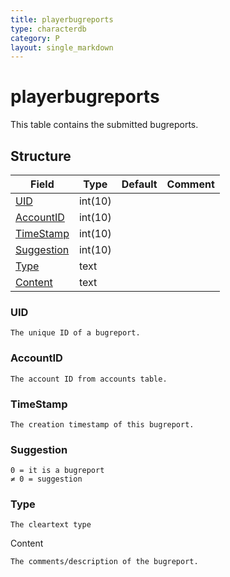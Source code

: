 ```yaml
---
title: playerbugreports
type: characterdb
category: P
layout: single_markdown
---
```


# playerbugreports
This table contains the submitted bugreports.

## Structure

Field                     | Type    | Default | Comment
------------------------- | ------- | ------- | -------
[UID](#UID)               | int(10) |         |        
[AccountID](#AccountID)   | int(10) |         |        
[TimeStamp](#TimeStamp)   | int(10) |         |        
[Suggestion](#Suggestion) | int(10) |         |        
[Type](#Type)             | text    |         |        
[Content](#Content)       | text    |         |        

### UID

```
The unique ID of a bugreport.
```

### AccountID

```
The account ID from accounts table.
```

### TimeStamp

```
The creation timestamp of this bugreport.
```

### Suggestion

```
0 = it is a bugreport
≠ 0 = suggestion
```

### Type

```
The cleartext type
```

Content 

```
The comments/description of the bugreport.
```